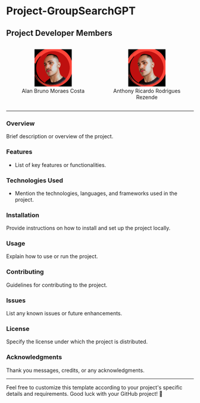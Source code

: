 # Project-GroupSearchGPT

## Project Developer Members
<div style="display:flex; justify-content: space-around;">
  <div style="flex-basis: 45%;">
    <p align="center">
      <img src="./ImagesMembers/anthony.jpeg" alt="Alan's Photo" width="100"/>
      <br />
      Alan Bruno Moraes Costa
    </p>
  </div>

  <div style="flex-basis: 45%;">
    <p align="center">
      <img src="./ImagesMembers/anthony.jpeg" alt="Anthony's Photo" width="100"/>
      <br />
      Anthony Ricardo Rodrigues Rezende
    </p>
  </div>
</div>

---

### Overview
Brief description or overview of the project.

### Features
- List of key features or functionalities.

### Technologies Used
- Mention the technologies, languages, and frameworks used in the project.

### Installation
Provide instructions on how to install and set up the project locally.

### Usage
Explain how to use or run the project.

### Contributing
Guidelines for contributing to the project.

### Issues
List any known issues or future enhancements.

### License
Specify the license under which the project is distributed.

### Acknowledgments
Thank you messages, credits, or any acknowledgments.

---

Feel free to customize this template according to your project's specific details and requirements. Good luck with your GitHub project! 🚀
